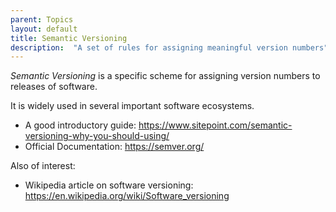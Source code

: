 ```yaml
---
parent: Topics
layout: default
title: Semantic Versioning
description:  "A set of rules for assigning meaningful version numbers"
---
```


*Semantic Versioning* is a specific scheme for assigning version numbers to releases of software.

It is widely used in several important software ecosystems.

* A good introductory guide: <https://www.sitepoint.com/semantic-versioning-why-you-should-using/>
* Official Documentation: <https://semver.org/>

Also of interest:

* Wikipedia article on software versioning: <https://en.wikipedia.org/wiki/Software_versioning>
